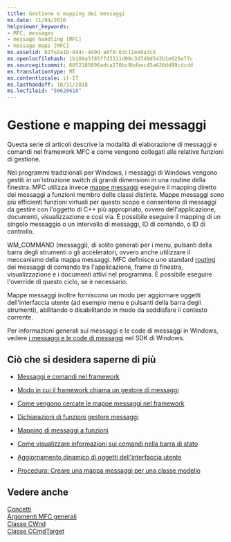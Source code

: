 ```yaml
---
title: Gestione e mapping dei messaggi
ms.date: 11/04/2016
helpviewer_keywords:
- MFC, messages
- message handling [MFC]
- message maps [MFC]
ms.assetid: 62fe2a1b-944c-449d-a0f0-63c11ee0a3cb
ms.openlocfilehash: 1b109a3f85ffd3311d08c3d749d543b1e625e77c
ms.sourcegitcommit: 6052185696adca270bc9bdbec45a626dd89cdcdd
ms.translationtype: MT
ms.contentlocale: it-IT
ms.lasthandoff: 10/31/2018
ms.locfileid: "50628618"
---
```

# <a name="message-handling-and-mapping"></a>Gestione e mapping dei messaggi

Questa serie di articoli descrive la modalità di elaborazione di messaggi e comandi nel framework MFC e come vengono collegati alle relative funzioni di gestione.

Nei programmi tradizionali per Windows, i messaggi di Windows vengono gestiti in un'istruzione switch di grandi dimensioni in una routine della finestra. MFC utilizza invece [mappe messaggi](../mfc/message-categories.md) eseguire il mapping diretto dei messaggi a funzioni membro delle classi distinte. Mappe messaggi sono più efficienti funzioni virtuali per questo scopo e consentono di messaggi da gestire con l'oggetto di C++ più appropriato, ovvero dell'applicazione, documenti, visualizzazione e così via. È possibile eseguire il mapping di un singolo messaggio o un intervallo di messaggi, ID di comando, o ID di controllo.

WM_COMMAND (messaggi), di solito generati per i menu, pulsanti della barra degli strumenti o gli acceleratori, ovvero anche utilizzare il meccanismo della mappa messaggi. MFC definisce uno standard [routing](../mfc/command-routing.md) dei messaggi di comando tra l'applicazione, frame di finestra, visualizzazione e i documenti attivi nel programma. È possibile eseguire l'override di questo ciclo, se è necessario.

Mappe messaggi inoltre forniscono un modo per aggiornare oggetti dell'interfaccia utente (ad esempio menu e pulsanti della barra degli strumenti), abilitando o disabilitando in modo da soddisfare il contesto corrente.

Per informazioni generali sui messaggi e le code di messaggi in Windows, vedere [i messaggi e le code di messaggi](https://msdn.microsoft.com/library/windows/desktop/ms632590) nel SDK di Windows.

## <a name="what-do-you-want-to-know-more-about"></a>Ciò che si desidera saperne di più

- [Messaggi e comandi nel framework](../mfc/messages-and-commands-in-the-framework.md)

- [Modo in cui il framework chiama un gestore di messaggi](../mfc/how-the-framework-calls-a-handler.md)

- [Come vengono cercate le mappe messaggi nel framework](../mfc/how-the-framework-searches-message-maps.md)

- [Dichiarazioni di funzioni gestore messaggi](../mfc/declaring-message-handler-functions.md)

- [Mapping di messaggi a funzioni](../mfc/reference/mapping-messages-to-functions.md)

- [Come visualizzare informazioni sui comandi nella barra di stato](../mfc/how-to-display-command-information-in-the-status-bar.md)

- [Aggiornamento dinamico di oggetti dell'interfaccia utente](../mfc/how-to-update-user-interface-objects.md)

- [Procedura: Creare una mappa messaggi per una classe modello](../mfc/how-to-create-a-message-map-for-a-template-class.md)

## <a name="see-also"></a>Vedere anche

[Concetti](../mfc/mfc-concepts.md)<br/>
[Argomenti MFC generali](../mfc/general-mfc-topics.md)<br/>
[Classe CWnd](../mfc/reference/cwnd-class.md)<br/>
[Classe CCmdTarget](../mfc/reference/ccmdtarget-class.md)
